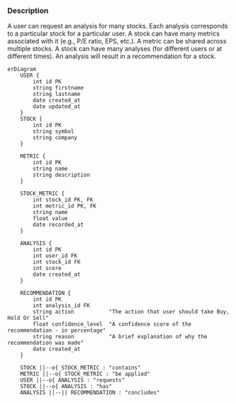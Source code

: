 ### Description

A user can request an analysis for many stocks. Each analysis corresponds to a particular stock for a particular user.
A stock can have many metrics associated with it (e.g., P/E ratio, EPS, etc.).
A metric can be shared across multiple stocks.
A stock can have many analyses (for different users or at different times).
An analysis will result in a recommendation for a stock.

```mermaid
erDiagram
    USER {
        int id PK
        string firstname
        string lastname
        date created_at
        date updated_at
    }
    STOCK {
        int id PK
        string symbol
        string company
    }

    METRIC {
        int id PK
        string name
        string description
    }

    STOCK_METRIC {
        int stock_id PK, FK
        int metric_id PK, FK
        string name
        float value
        date recorded_at
    }

    ANALYSIS {
        int id PK
        int user_id FK
        int stock_id FK
        int score
        date created_at
    }

    RECOMMENDATION {
        int id PK
        int analysis_id FK
        string action           "The action that user should take Buy, Hold Or Sell"
        float confidence_level  "A confidence score of the recommendation - in percentage"
        string reason           "A brief explanation of why the recommendation was made"
        date created_at
    }

    STOCK ||--o{ STOCK_METRIC : "contains"
    METRIC ||--o{ STOCK_METRIC : "be applied"
    USER ||--o{ ANALYSIS : "requests"
    STOCK ||--o{ ANALYSIS : "has"
    ANALYSIS ||--|| RECOMMENDATION : "concludes"
```
